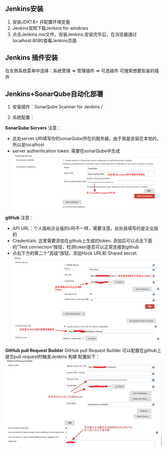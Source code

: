 ## Jenkins安装
1. 安装JDK1.8+ 并配置环境变量
2. Jenkins官网下载Jenkins for windows
3. 点击Jenkins.msi文件，安装Jenkins,安装完毕后，在浏览器通过localhost:8080查看Jenkins页面

## Jenkins 插件安装
在左侧系统菜单中选择：系统管理 => 管理插件 => 可选插件
可搜索想要安装的插件

## Jenkins+SonarQube自动化部署
1. 安装插件：SonarQube Scanner for Jenkins / 

2. 系统配置：

**SonarQube Servers**
注意：
- 此处server URl填写你的sonarQube所在的服务器，由于我是安装在本地的，所以是localhost
- server authentication token: 需要在sonarQube中生成
![avatar](https://raw.githubusercontent.com/toCarol/Javascript_note/master/Jenkins1.PNG)

**gitHub**
注意：
- API URL：个人版和企业版的URl不一样，需要注意，此处我填写的是企业版的
- Credentials: 这里需要添加在github上生成的token. 添加后可以点击下面的“Test connection”按钮，检测token是否可以正常连接到github
- 点右下方的第二个“高级”按钮，添加Hook URL和 Shared secret.
![avatar](https://raw.githubusercontent.com/toCarol/Javascript_note/master/Jenkins2.PNG)

**GitHub pull Request Builder**
GitHub pull Request Builder 可以配置在github上提交pull request时触发Jenkins 构建
配置如下：
![avatar](https://raw.githubusercontent.com/toCarol/Javascript_note/master/Jenkins3.PNG)